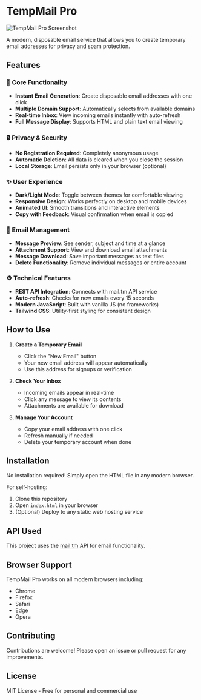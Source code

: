 # TempMail Pro

![TempMail Pro Screenshot](https://i.imgur.com/example-screenshot.png)

A modern, disposable email service that allows you to create temporary email addresses for privacy and spam protection.

## Features

### 🌟 Core Functionality
- **Instant Email Generation**: Create disposable email addresses with one click
- **Multiple Domain Support**: Automatically selects from available domains
- **Real-time Inbox**: View incoming emails instantly with auto-refresh
- **Full Message Display**: Supports HTML and plain text email viewing

### 🔒 Privacy & Security
- **No Registration Required**: Completely anonymous usage
- **Automatic Deletion**: All data is cleared when you close the session
- **Local Storage**: Email persists only in your browser (optional)

### ✨ User Experience
- **Dark/Light Mode**: Toggle between themes for comfortable viewing
- **Responsive Design**: Works perfectly on desktop and mobile devices
- **Animated UI**: Smooth transitions and interactive elements
- **Copy with Feedback**: Visual confirmation when email is copied

### 📧 Email Management
- **Message Preview**: See sender, subject and time at a glance
- **Attachment Support**: View and download email attachments
- **Message Download**: Save important messages as text files
- **Delete Functionality**: Remove individual messages or entire account

### ⚙️ Technical Features
- **REST API Integration**: Connects with mail.tm API service
- **Auto-refresh**: Checks for new emails every 15 seconds
- **Modern JavaScript**: Built with vanilla JS (no frameworks)
- **Tailwind CSS**: Utility-first styling for consistent design

## How to Use

1. **Create a Temporary Email**
   - Click the "New Email" button
   - Your new email address will appear automatically
   - Use this address for signups or verification

2. **Check Your Inbox**
   - Incoming emails appear in real-time
   - Click any message to view its contents
   - Attachments are available for download

3. **Manage Your Account**
   - Copy your email address with one click
   - Refresh manually if needed
   - Delete your temporary account when done

## Installation

No installation required! Simply open the HTML file in any modern browser.

For self-hosting:
1. Clone this repository
2. Open `index.html` in your browser
3. (Optional) Deploy to any static web hosting service

## API Used

This project uses the [mail.tm](https://api.mail.tm) API for email functionality.

## Browser Support

TempMail Pro works on all modern browsers including:
- Chrome
- Firefox
- Safari
- Edge
- Opera

## Contributing

Contributions are welcome! Please open an issue or pull request for any improvements.

## License

MIT License - Free for personal and commercial use
